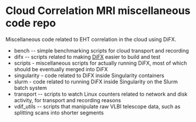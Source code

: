 # Cloud Correlation MRI miscellaneous code repo

Miscellaneous code related to EHT correlation in the cloud using DiFX.

* bench -- simple benchmarking scripts for cloud transport and recording
* difx -- scripts related to making [DiFX](https://github.com/difx/)  easier to build and test
* scripts - miscellaneous scripts for actually running DiFX, most of which should be eventually merged into DiFX
* singularity - code related to DiFX inside Singularity containers
* slurm - code related to running DiFX inside Singularity on the Slurm batch system
* transport -- scripts to watch Linux counters related to network and disk activity, for transport and recording reasons
* vdif_utils -- scripts that manipulate raw VLBI telescope data, such as splitting scans into shorter segments
